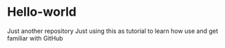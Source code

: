 # Hello-world
Just another repository
Just using this as tutorial to learn how use and get familiar with GitHub

